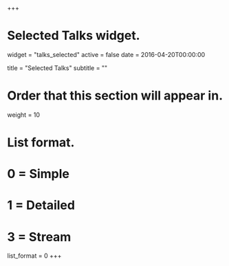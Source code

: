 +++
# Selected Talks widget.
widget = "talks_selected"
active = false
date = 2016-04-20T00:00:00

title = "Selected Talks"
subtitle = ""

# Order that this section will appear in.
weight = 10

# List format.
#   0 = Simple
#   1 = Detailed
#   3 = Stream
list_format = 0
+++
